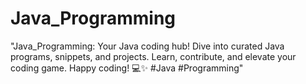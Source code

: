 # Java_Programming
 "Java_Programming: Your Java coding hub! Dive into curated Java programs, snippets, and projects. Learn, contribute, and elevate your coding game. Happy coding! 💻✨ #Java #Programming"
